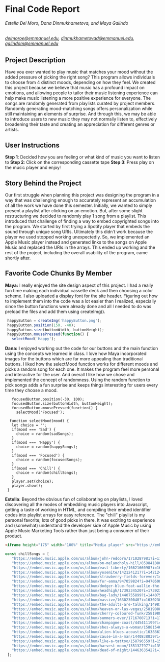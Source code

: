# Final Code Report
###### *Estella Del Moro, Dana Dinmukhametova, and Maya Galindo*
###### delmoroe@emmanuel.edu, dinmukhametovad@emmanuel.edu, galindom@emmanuel.edu

## Project Description
Have you ever wanted to play music that matches your mood without the added pressure of picking the right song? This program allows individuals to choose from 4 distinct moods, depending on how they feel. We created this project because we believe that music has a profound impact on emotions, and allowing people to tailor their music listening experience can help make music listening a more positive experience for everyone. 
The songs are randomly generated from playlists curated by project members. Randomly generating mood-matching songs offers personalization while still maintaining an elements of surprise. And through this, we may be able to introduce users to new music they may not normally listen to, effectively broadening their taste and creating an appreciation for different genres or artists. 

User Instructions
------
**Step 1**: Decided how you are feeling or what kind of music you want to listen to
**Step 2**: Click on the corresponding cassette tape
**Step 3**: Press play on the music player and enjoy!

Story Behind the Project
------
Our first struggle when planning this project was designing the program in a way that was challenging enough to accurately represent an accumulation of all the work we have done this semester. Initially, we wanted to simply present a playlist after clicking on an emotion. But, after some slight restructuring we decided to randomly play 1 song from a playlist. This introduced that challenge of finding a way to embed copyrighted songs into the program. We started by first trying a Spotify player that embeds the sound through unique song URIs. Ultimately this didn’t work because the player we used stopped working unexpectedly. So, we implemented an Apple Music player instead and generated links to the songs on Apple Music and replaced the URIs in the arrays. This ended up working and the rest of the project, including the overall usability of the program, came shortly after. 

Favorite Code Chunks By Member
------
**Maya:** I really enjoyed the site design aspect of this project. I had a really fun time making each individual cassette deck and then choosing a color scheme. I also uploaded a display font for the site header. Figuring out how to implement them into the code was a lot easier than I realized, especially since the button functions were already done and all I needed to do was preload the files and add them using createImg(). 
  ```javascript
   happyButton = createImg('happyButton.png');
   happyButton.position(150, -40);
   happyButton.size(buttonWidth, buttonHeight);
   happyButton.mousePressed(function() {
     selectMood('Happy');
```
**Dana:**
I enjoyed working out the code for our buttons and the main function using the concepts we learned in class. I love how Maya incorporated images for the buttons which are far more appealing than traditional buttons. I liked how the selectMood function works for different moods and picks a random song for each one. It makes the program feel more personal and interactive for the user. And overall I like how we chose and implemented the concept of randomness. Using the random function to pick songs adds a fun surprise and keeps things interesting for users every time they choose a mood.

```focusedButton = createImg('focusedButton.png');
   focusedButton.position(-30, 100);
   focusedButton.size(buttonWidth, buttonHeight);
   focusedButton.mousePressed(function() {
     selectMood('Focused');

  function selectMood(mood) {
   let choice = '';
   if(mood === 'Sad') {
     choice = random(sadSongs);
   }
   if(mood === 'Happy') {
     choice = random(happySongs);
   }
   if(mood === 'Focused') {
     choice = random(focusedSongs);
   }
   if(mood === 'Chill') {
     choice = random(chillSongs);
   }
   player.set(choice);
   player.show();
 }
 ```

**Estella:**
Beyond the obvious fun of collaborating on playlists, I loved discovering all the modes of embedding music players into Javascript, getting a taste of working in HTML, and compiling their embed identifier codes into playlist arrays for easy reference. The "chill" playlist is my personal favorite; lots of good picks in there. It was exciting to experience and (somewhat) understand the developer side of Apple Music by using Apple Music Marketing Tools rather than just being a consumer of their product. 
```HTML
<iframe height="175" width="100%" title="Media player" src="https://embed.music.apple.com/us/album/prom/1239976329?i=1239976606&amp;itscg=30200&amp;itsct=music_box_player&amp;ls=1&amp;app=music&amp;mttnsubad=1239976606&amp;theme=auto" id="embedPlayer" style="border: 0px; border-radius: 12px; width: 100%; height: 175px; max-width: 660px;" sandbox="allow-forms allow-popups allow-same-origin allow-scripts allow-top-navigation-by-user-activation" allow="autoplay *; encrypted-media *; clipboard-write"></iframe>
```
```javascript
const chillSongs = [
   "https://embed.music.apple.com/us/album/john-redcorn/1710287981?i=1710288313&amp;itscg=30200&amp;itsct=music_box_player&amp;ls=1&amp;app=music&amp;mttnsubad=1710288313&amp;theme=auto",
   "https://embed.music.apple.com/us/album/on-melancholy-hill/859841880?i=859844939&amp;itscg=30200&amp;itsct=music_box_player&amp;ls=1&amp;app=music&amp;mttnsubad=859844939&amp;theme=auto",
   "https://embed.music.apple.com/us/album/east-liberty/1662166098?i=1662166099&amp;itscg=30200&amp;itsct=music_box_player&amp;ls=1&amp;app=music&amp;mttnsubad=1662166099&amp;theme=auto",
   "https://embed.music.apple.com/us/album/yosemite/1421241217?i=1421243212&amp;itscg=30200&amp;itsct=music_box_player&amp;ls=1&amp;app=music&amp;mttnsubad=1421243212&amp;theme=auto",
   "https://embed.music.apple.com/us/album/strawberry-fields-forever/1441163490?i=1441163771&amp;itscg=30200&amp;itsct=music_box_player&amp;ls=1&amp;app=music&amp;mttnsubad=1441163771&amp;theme=auto",
   "https://embed.music.apple.com/us/album/for-emma/947059824?i=947059838&amp;itscg=30200&amp;itsct=music_box_player&amp;ls=1&amp;app=music&amp;mttnsubad=947059838&amp;theme=auto",
   "https://embed.music.apple.com/us/album/dodger-blue-feat-wallie-the-sensei-siete7x-roddy-ricch/1781270319?i=1781270543&amp;itscg=30200&amp;itsct=music_box_player&amp;ls=1&amp;app=music&amp;mttnsubad=1781270543&amp;theme=auto",
   "https://embed.music.apple.com/us/album/headhigh/1739234520?i=1739235771&amp;itscg=30200&amp;itsct=music_box_player&amp;ls=1&amp;app=music&amp;mttnsubad=1739235771&amp;theme=auto",
   "https://embed.music.apple.com/us/album/bag-lady/1440755899?i=1440756610&amp;itscg=30200&amp;itsct=music_box_player&amp;ls=1&amp;app=music&amp;mttnsubad=1440756610&amp;theme=auto",
   "https://embed.music.apple.com/us/album/massive/1630230040?i=1630230657&amp;itscg=30200&amp;itsct=music_box_player&amp;ls=1&amp;app=music&amp;mttnsubad=1630230657&amp;theme=auto",
   "https://embed.music.apple.com/us/album/the-adults-are-talking/1498121188?i=1498121711&amp;itscg=30200&amp;itsct=music_box_player&amp;ls=1&amp;app=music&amp;mttnsubad=1498121711&amp;theme=auto" ,
   "https://embed.music.apple.com/us/album/heaven-or-las-vegas/258198881?i=258200075&amp;itscg=30200&amp;itsct=music_box_player&amp;ls=1&amp;app=music&amp;mttnsubad=258200075&amp;theme=auto" ,
   "https://embed.music.apple.com/us/album/cherry-coloured-funk/258198881?i=258198956&amp;itscg=30200&amp;itsct=music_box_player&amp;ls=1&amp;app=music&amp;mttnsubad=258198956&amp;theme=auto" ,
   "https://embed.music.apple.com/us/album/summers-over/1716760713?i=1716760714&amp;itscg=30200&amp;itsct=music_box_player&amp;ls=1&amp;app=music&amp;mttnsubad=1716760714&amp;theme=auto" ,
   "https://embed.music.apple.com/us/album/champagne-coast/445411199?i=445411367&amp;itscg=30200&amp;itsct=music_box_player&amp;ls=1&amp;app=music&amp;mttnsubad=445411367&amp;theme=auto" ,
   "https://embed.music.apple.com/us/album/shes-always-a-woman/158815463?i=158816065&amp;itscg=30200&amp;itsct=music_box_player&amp;ls=1&amp;app=music&amp;mttnsubad=158816065&amp;theme=auto" ,
   "https://embed.music.apple.com/us/album/alien-blues-acoustic/1638363480?i=1638363489&amp;itscg=30200&amp;itsct=music_box_player&amp;ls=1&amp;app=music&amp;mttnsubad=1638363489&amp;theme=auto" ,
   "https://embed.music.apple.com/us/album/cause-im-a-man/1440838039?i=1440838697&amp;itscg=30200&amp;itsct=music_box_player&amp;ls=1&amp;app=music&amp;mttnsubad=1440838697&amp;theme=auto" ,
   "https://embed.music.apple.com/us/album/like-a-tattoo/158796559?i=158796590&amp;itscg=30200&amp;itsct=music_box_player&amp;ls=1&amp;app=music&amp;mttnsubad=158796590&amp;theme=auto" ,
   "https://embed.music.apple.com/us/album/harvest-moon/135132797?i=135132767&amp;itscg=30200&amp;itsct=music_box_player&amp;ls=1&amp;app=music&amp;mttnsubad=135132767&amp;theme=auto" ,
   "https://embed.music.apple.com/us/album/dead-of-night/1446363542?i=1446363543&amp;itscg=30200&amp;itsct=music_box_player&amp;ls=1&amp;app=music&amp;mttnsubad=1446363543&amp;theme=auto",
 ];
```